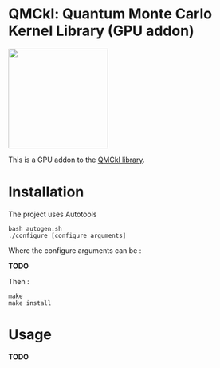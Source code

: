 # QMCkl: Quantum Monte Carlo Kernel Library (GPU addon)

<img src="https://trex-coe.eu/sites/default/files/styles/responsive_no_crop/public/2022-01/QMCkl%20code.png?itok=UvOUClA5" width=200>

This is a GPU addon to the [QMCkl library](https://github.com/TREX-CoE/qmckl).

# Installation

The project uses Autotools

```
bash autogen.sh
./configure [configure arguments]
```

Where the configure arguments can be :

**TODO**

Then : 

```
make
make install
```

# Usage

**TODO**

